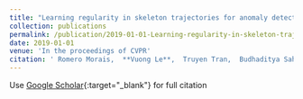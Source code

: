 ```yaml
---
title: "Learning regularity in skeleton trajectories for anomaly detection in videos"
collection: publications
permalink: /publication/2019-01-01-Learning-regularity-in-skeleton-trajectories-for-anomaly-detection-in-videos
date: 2019-01-01
venue: 'In the proceedings of CVPR'
citation: ' Romero Morais,  **Vuong Le**,  Truyen Tran,  Budhaditya Saha,  Moussa Mansour,  Svetha Venkatesh, &quot;Learning regularity in skeleton trajectories for anomaly detection in videos.&quot; In the proceedings of CVPR, 2019.'
---
```

Use [Google Scholar](https://scholar.google.com/scholar?q=Learning+regularity+in+skeleton+trajectories+for+anomaly+detection+in+videos){:target="_blank"} for full citation